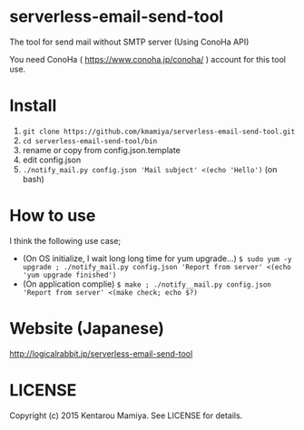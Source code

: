 # serverless-email-send-tool
The tool for send mail without SMTP server (Using ConoHa API)

You need ConoHa ( https://www.conoha.jp/conoha/ ) account for this tool use.

# Install

1. `git clone https://github.com/kmamiya/serverless-email-send-tool.git`
2. `cd serverless-email-send-tool/bin`
3. rename or copy from config.json.template
4. edit config.json 
5. `./notify_mail.py config.json 'Mail subject' <(echo 'Hello')` (on bash)

# How to use

I think the following use case;

- (On OS initialize, I wait long long time for yum upgrade...) `$ sudo yum -y upgrade ; ./notify_mail.py config.json 'Report from server' <(echo 'yum upgrade finished')`
- (On application complie) `$ make ; ./notify__mail.py config.json 'Report from server' <(make check; echo $?)`

# Website (Japanese)

http://logicalrabbit.jp/serverless-email-send-tool

# LICENSE

Copyright (c) 2015 Kentarou Mamiya. See LICENSE for details. 
